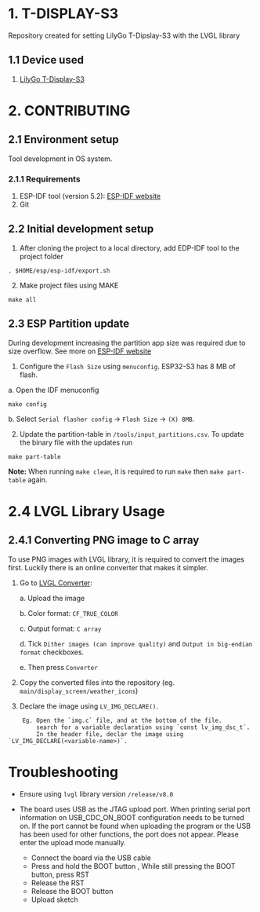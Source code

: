 # 1. T-DISPLAY-S3
Repository created for setting LilyGo T-Dipslay-S3 with the LVGL library

## 1.1 Device used
1. [LilyGo T-Display-S3](https://www.lilygo.cc/products/t-display-s3)


# 2. CONTRIBUTING
## 2.1 Environment setup
Tool development in OS system.

### 2.1.1 Requirements
1. ESP-IDF tool (version 5.2): [ESP-IDF website](https://docs.espressif.com/projects/esp-idf/en/release-v5.0/esp32s3/get-started/index.html)
2. Git

## 2.2 Initial development setup

1. After cloning the project to a local directory, add EDP-IDF tool to the project folder
```
. $HOME/esp/esp-idf/export.sh
```

2. Make project files using MAKE
```
make all
```

## 2.3 ESP Partition update
During development increasing the partition app size was required due to size overflow.
See more on [ESP-IDF website](https://docs.espressif.com/projects/esp-idf/en/latest/esp32/api-guides/partition-tables.html)

1. Configure the `Flash Size` using `menuconfig`. ESP32-S3 has 8 MB of flash.

a. Open the IDF menuconfig
```
make config
```

b. Select `Serial flasher config` -> `Flash Size` -> `(X) 8MB`.

2. Update the partition-table in `/tools/input_partitions.csv`. To update the binary file with the updates run
```
make part-table
```
__Note:__ When running `make clean`, it is required to run `make` then `make part-table` again.

# 2.4 LVGL Library Usage
## 2.4.1 Converting PNG image to C array
To use PNG images with LVGL library, it is required to convert the images first.
Luckily there is an online converter that makes it simpler.

1. Go to [LVGL Converter](https://lvgl.io/tools/imageconverter):

    a. Upload the image

    b. Color format: `CF_TRUE_COLOR`

    c. Output format: `C array`

    d. Tick `Dither images (can improve quality)` and `Output in big-endian format` checkboxes.

    e. Then press `Converter`


2. Copy the converted files into the repository (eg. `main/display_screen/weather_icons`)

3. Declare the image using `LV_IMG_DECLARE()`.
```    
    Eg. Open the `img.c` file, and at the bottom of the file.
        search for a variable declaration using `const lv_img_dsc_t`.
        In the header file, declar the image using `LV_IMG_DECLARE(<variable-name>)`.
```

# Troubleshooting
* Ensure using `lvgl` library version `/release/v8.0`

* The board uses USB as the JTAG upload port. When printing serial port information on USB_CDC_ON_BOOT configuration needs to be turned on. If the port cannot be found when uploading the program or the USB has been used for other functions, the port does not appear. Please enter the upload mode manually.

    - Connect the board via the USB cable
    - Press and hold the BOOT button , While still pressing the BOOT button, press RST
    - Release the RST
    - Release the BOOT button
    - Upload sketch